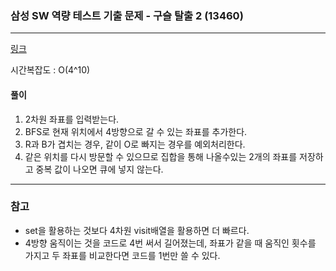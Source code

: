 ### 삼성 SW 역량 테스트 기출 문제 - 구슬 탈출 2 (13460)
___

[링크](https://www.acmicpc.net/problem/13460)

시간복잡도 : O(4^10)

#### 풀이
1. 2차원 좌표를 입력받는다.
2. BFS로 현재 위치에서 4방향으로 갈 수 있는 좌표를 추가한다.
3. R과 B가 겹치는 경우, 같이 O로 빠지는 경우를 예외처리한다.
4. 같은 위치를 다시 방문할 수 있으므로 집합을 통해 나올수있는 2개의 좌표를 저장하고 중복 값이 나오면 큐에 넣지 않는다.
___
### 참고  
* set을 활용하는 것보다 4차원 visit배열을 활용하면 더 빠르다.
* 4방향 움직이는 것을 코드로 4번 써서 길어졌는데, 좌표가 같을 때 움직인 횟수를 가지고 두 좌표를 비교한다면 코드를 1번만 쓸 수 있다.
